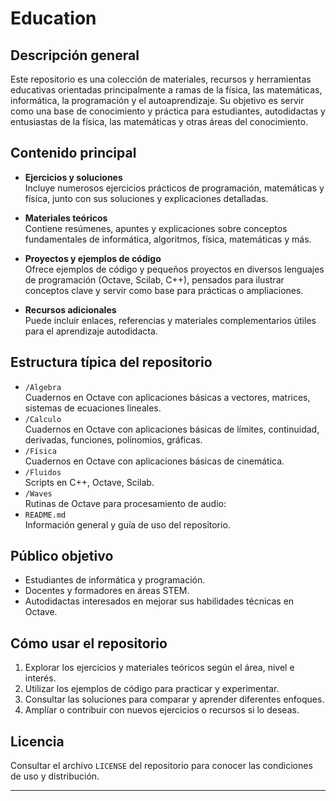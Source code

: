 # Education

## Descripción general

Este repositorio es una colección de materiales, recursos y herramientas educativas orientadas principalmente a ramas de la física, las matemáticas, informática, la programación y el autoaprendizaje. Su objetivo es servir como una base de conocimiento y práctica para estudiantes, autodidactas y entusiastas de la física, las matemáticas y otras áreas del conocimiento.

## Contenido principal

- **Ejercicios y soluciones**  
  Incluye numerosos ejercicios prácticos de programación, matemáticas y física, junto con sus soluciones y explicaciones detalladas.

- **Materiales teóricos**  
  Contiene resúmenes, apuntes y explicaciones sobre conceptos fundamentales de informática, algoritmos, física, matemáticas y más.

- **Proyectos y ejemplos de código**  
  Ofrece ejemplos de código y pequeños proyectos en diversos lenguajes de programación (Octave, Scilab, C++), pensados para ilustrar conceptos clave y servir como base para prácticas o ampliaciones.

- **Recursos adicionales**  
  Puede incluir enlaces, referencias y materiales complementarios útiles para el aprendizaje autodidacta.

## Estructura típica del repositorio

- `/Algebra`  
  Cuadernos en Octave con aplicaciones básicas a  vectores, matrices, sistemas de ecuaciones lineales.
- `/Calculo`  
  Cuadernos en Octave con aplicaciones básicas de  límites, continuidad, derivadas, funciones, polinomios, gráficas.
- `/Física`  
  Cuadernos en Octave con aplicaciones básicas de cinemática.
- `/Fluidos`  
  Scripts en C++, Octave, Scilab.
 - `/Waves`  
  Rutinas de Octave para procesamiento de audio:
- `README.md`  
  Información general y guía de uso del repositorio.

## Público objetivo

- Estudiantes de informática y programación.
- Docentes y formadores en áreas STEM.
- Autodidactas interesados en mejorar sus habilidades técnicas en Octave.

## Cómo usar el repositorio

1. Explorar  los ejercicios y materiales teóricos según el área, nivel e interés.
2. Utilizar los ejemplos de código para practicar y experimentar.
3. Consultar las soluciones para comparar y aprender diferentes enfoques.
4. Amplíar o contribuir con nuevos ejercicios o recursos si lo deseas.

## Licencia

Consultar el archivo `LICENSE` del repositorio para conocer las condiciones de uso y distribución.

---
